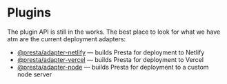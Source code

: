 # Plugins

The plugin API is still in the works. The best place to look for what we have
atm are the current deployment adapters:

- [@presta/adapter-netlify](https://github.com/front-of-house/presta/tree/main/packages/adapter-netlify) — builds Presta for deployment to Netlify
- [@presta/adapter-vercel](https://github.com/front-of-house/presta/tree/main/packages/adapter-vercel) — builds Presta for deployment to Vercel
- [@presta/adapter-node](https://github.com/front-of-house/presta/tree/main/packages/adapter-node) — builds Presta for deployment to a custom node server
